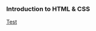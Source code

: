 ### Introduction to HTML & CSS

[Test](https://gitlab.cs.cf.ac.uk/scm2mjc/cmt112#course-engagement)
